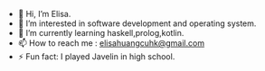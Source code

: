 - 👋 Hi, I’m Elisa.
- 👀 I’m interested in software development and operating system.
- 🌱 I’m currently learning haskell,prolog,kotlin.
- 📫 How to reach me : elisahuangcuhk@gmail.com
- ⚡ Fun fact: I played Javelin in high school.

<!---
elisa742/elisa742 is a ✨ special ✨ repository because its `README.md` (this file) appears on your GitHub profile.
You can click the Preview link to take a look at your changes.
--->
